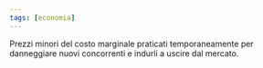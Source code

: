 ```yaml
---
tags: [economia]
---
```

Prezzi minori del costo marginale praticati temporaneamente per danneggiare nuovi concorrenti e indurli a uscire dal mercato.